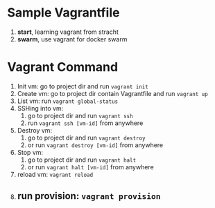 # Sample Vagrantfile

1. **start**, learning vagrant from stracht
2. **swarm**, use vagrant for docker swarm

# Vagrant Command

1. Init vm: go to project dir and run `vagrant init`
2. Create vm: go to project dir contain Vagrantfile and run `vagrant up`
3. List vm: run `vagrant global-status`
4. SSHing into vm:
   1. go to project dir and run `vagrant ssh`
   2. run `vagrant ssh [vm-id]` from anywhere
5. Destroy vm:
   1. go to project dir and run `vagrant destroy`
   2. or run `vagrant destroy [vm-id]` from anywhere
6. Stop vm:
   1. go to project dir and run `vagrant halt`
   2. or run `vagrant halt [vm-id]` from anywhere
7. reload vm: `vagrant reload`
8. run provision: `vagrant provision`
    - 